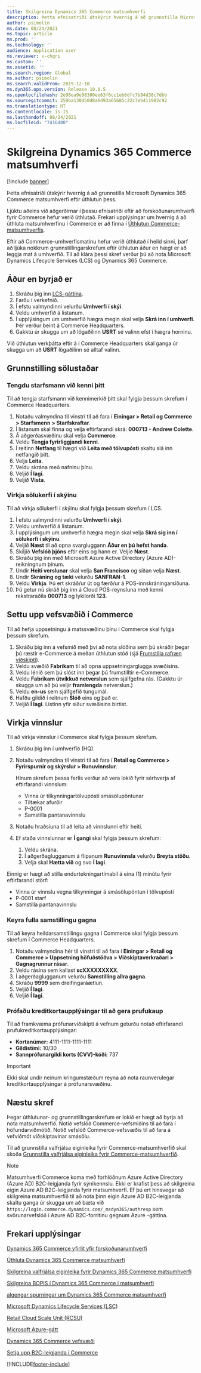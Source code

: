 ```yaml
---
title: Skilgreina Dynamics 365 Commerce matsumhverfi
description: Þetta efnisatriði útskýrir hvernig á að grunnstilla Microsoft Dynamics 365 Commerce matsumhverfi eftir úthlutun þess.
author: psimolin
ms.date: 08/24/2021
ms.topic: article
ms.prod: ''
ms.technology: ''
audience: Application user
ms.reviewer: v-chgri
ms.custom: ''
ms.assetid: ''
ms.search.region: Global
ms.author: psimolin
ms.search.validFrom: 2019-12-10
ms.dyn365.ops.version: Release 10.0.5
ms.openlocfilehash: 2e98ea9e98380ee63f6cc1eb6dfc7b84d38c7dbb
ms.sourcegitcommit: 259ba130450d8a6d93a65685c22c7eb411982c92
ms.translationtype: HT
ms.contentlocale: is-IS
ms.lasthandoff: 08/24/2021
ms.locfileid: "7416480"
---
```

# <a name="configure-a-dynamics-365-commerce-evaluation-environment"></a>Skilgreina Dynamics 365 Commerce matsumhverfi

[!include [banner](includes/banner.md)]

Þetta efnisatriði útskýrir hvernig á að grunnstilla Microsoft Dynamics 365 Commerce matsumhverfi eftir úthlutun þess.

Ljúktu aðeins við aðgerðirnar í þessu efnisatriði eftir að forskoðunarumhverfi fyrir Commerce hefur verið úthlutað. Frekari upplýsingar um hvernig á að úthluta matsumhverfinu í Commerce er að finna í [Úthlutun Commerce-matsumhverfis](provisioning-guide.md).

Eftir að Commerce-umhverfismatinu hefur verið úthlutað í heild sinni, þarf að ljúka nokkrum grunnstillingarskrefum eftir úthlutun áður en hægt er að leggja mat á umhverfið. Til að klára þessi skref verður þú að nota Microsoft Dynamics Lifecycle Services (LCS) og Dynamics 365 Commerce.

## <a name="before-you-start"></a>Áður en byrjað er

1. Skráðu þig inn [LCS-gáttina](https://lcs.dynamics.com).
1. Farðu í verkefnið.
1. Í efstu valmyndinni velurðu **Umhverfi í skýi**.
1. Veldu umhverfið á listanum.
1. Í upplýsingum um umhverfið hægra megin skal velja **Skrá inn í umhverfi**. Þér verður beint á Commerce Headquarters.
1. Gakktu úr skugga um að lögaðilinn **USRT** sé valinn efst í hægra horninu.

Við úthlutun verkþátta eftir á í Commerce Headquarters skal ganga úr skugga um að **USRT** lögaðilinn sé alltaf valinn.

## <a name="configure-the-point-of-sale"></a>Grunnstilling sölustaðar

### <a name="associate-a-worker-with-your-identity"></a>Tengdu starfsmann við kenni þitt

Til að tengja starfsmann við kennimerkið þitt skal fylgja þessum skrefum í Commerce Headquarters.

1. Notaðu valmyndina til vinstri til að fara í **Einingar \> Retail og Commerce \> Starfsmenn \> Starfskraftar**.
1. Í listanum skal finna og velja eftirfarandi skrá: **000713 - Andrew Colette**.
1. Á aðgerðasvæðinu skal velja **Commerce**.
1. Veldu **Tengja fyrirliggjandi kenni**.
1. Í reitinn **Netfang** til hægri við **Leita með tölvupósti** skaltu slá inn netfangið þitt.
1. Velja **Leita**.
1. Veldu skrána með nafninu þínu.
1. Veljið **Í lagi**.
1. Veljið **Vista**.

### <a name="activate-cloud-pos"></a>Virkja sölukerfi í skýinu

Til að virkja sölukerfi í skýinu skal fylgja þessum skrefum í LCS.

1. Í efstu valmyndinni velurðu **Umhverfi í skýi**.
1. Veldu umhverfið á listanum.
1. Í upplýsingum um umhverfið hægra megin skal velja **Skrá sig inn í sölukerfi í skýinu**.
1. Veljið **Næst** til að opna svargluggann **Áður en þú hefst handa**.
1. Skiljið **Vefslóð þjóns** eftir eins og hann er. Veljið **Næst**.
1. Skráðu þig inn með Microsoft Azure Active Directory (Azure AD)-reikningnum þínum.
1. Undir **Heiti verslunar** skal velja **San Francisco** og síðan velja **Næst**.
1. Undir **Skráning og tæki** velurðu **SANFRAN-1**.
1. Veldu **Virkja**. Þú ert skráð/ur út og færð/ur á POS-innskráningarsíðuna.
1. Þú getur nú skráð þig inn á Cloud POS-reynsluna með kenni rekstraraðila **000713** og lykilorði **123**.

## <a name="set-up-your-site-in-commerce"></a>Settu upp vefsvæðið í Commerce

Til að hefja uppsetningu á matssvæðinu þínu í Commerce skal fylgja þessum skrefum.

1. Skráðu þig inn á vefsmið með því að nota slóðina sem þú skráðir þegar þú ræstir e-Commerce á meðan úthlutun stóð (sjá [Frumstilla rafræn viðskipti](provisioning-guide.md#initialize-e-commerce)).
1. Veldu svæðið **Fabrikam** til að opna uppsetningarglugga svæðisins.
1. Veldu lénið sem þú slóst inn þegar þú frumstilltir e-Commerce.
1. Veldu **Fabrikam útvíkkuð netverslun** sem sjálfgefna rás. (Gakktu úr skugga um að þú veljir **framlengda** netverslun.)
1. Veldu **en-us** sem sjálfgefið tungumál.
1. Hafðu gildið í reitnum **Slóð** eins og það er.
1. Veljið **Í lagi**. Listinn yfir síður svæðisins birtist.

## <a name="enable-jobs"></a>Virkja vinnslur

Til að virkja vinnslur í Commerce skal fylgja þessum skrefum.

1. Skráðu þig inn í umhverfið (HQ).
1. Notaðu valmyndina til vinstri til að fara í **Retail og Commerce \> Fyrirspurnir og skýrslur \> Runuvinnslur**.

    Hinum skrefum þessa ferlis verður að vera lokið fyrir sérhverja af eftirfarandi vinnslum:

    * Vinna úr tilkynningartölvupósti smásölupöntunar
    * Tiltækar afurðir
    * P-0001
    * Samstilla pantanavinnslu

1. Notaðu hraðsíuna til að leita að vinnslunni eftir heiti.
1. Ef staða vinnslunnar er **Í gangi** skal fylgja þessum skrefum:

    1. Veldu skrána.
    1. Í aðgerðaglugganum á flipanum **Runuvinnsla** velurðu **Breyta stöðu**.
    1. Velja skal **Hætta við** og svo **Í lagi**.

Einnig er hægt að stilla endurtekningartímabil á eina (1) mínútu fyrir eftirfarandi störf:

* Vinna úr vinnslu vegna tilkynningar á smásölupöntun í tölvupósti
* P-0001 starf
* Samstilla pantanavinnslu

### <a name="run-full-data-synchronization"></a>Keyra fulla samstillingu gagna

Til að keyra heildarsamstillingu gagna í Commerce skal fylgja þessum skrefum í Commerce Headquarters.

1. Notaðu valmyndina hér til vinstri til að fara í **Einingar \> Retail og Commerce \> Uppsetning höfuðstöðva \> Viðskiptaverkraðari \> Gagnagrunnur rásar**.
1. Veldu rásina sem kallast **scXXXXXXXXX**.
1. Í aðgerðaglugganum velurðu **Samstilling allra gagna**.
1. Skráðu **9999** sem dreifingaráætlun.
1. Veljið **Í lagi**.
1. Veljið **Í lagi**.

### <a name="test-credit-card-information-to-do-test-purchases"></a>Prófaðu kreditkortaupplýsingar til að gera prufukaup

Til að framkvæma prófunarviðskipti á vefnum geturðu notað eftirfarandi prufukreditkortaupplýsingar:

- **Kortanúmer:** 4111-1111-1111-1111
- **Gildistími:** 10/30
- **Sannprófunargildi korts (CVV)-kóði:** 737

> [!IMPORTANT]
> Ekki skal undir neinum kringumstæðum reyna að nota raunverulegar kreditkortaupplýsingar á prófunarsvæðinu.

## <a name="next-steps"></a>Næstu skref

Þegar úthlutunar- og grunnstillingarskrefum er lokið er hægt að byrja að nota matsumhverfið. Notið vefslóð Commerce-vefsmiðins til að fara í höfundarviðmótið. Notið vefslóð Commerce-vefsvæðis til að fara á vefviðmót viðskiptavinar smásölu.

Til að grunnstilla valfrjálsa eiginleika fyrir Commerce-matsumhverfið skal skoða [Grunnstilla valfrjálsa eiginleika fyrir Commerce-matsumhverfið](cpe-optional-features.md).

> [!NOTE]
> Matsumhverfi Commerce koma með forhlöðnum Azure Active Directory (Azure AD) B2C-leigjanda fyrir sýnikennslu. Ekki er krafist þess að skilgreina eigin Azure AD B2C-leigjanda fyrir matsumhverfi. Ef þú ert hinsvegar að skilgreina matsumhverfið til að nota þinn eigin Azure AD B2C-leigjanda skaltu ganga úr skugga um að bæta við ``https://login.commerce.dynamics.com/_msdyn365/authresp`` sem svörunarvefslóð í Azure AD B2C-forritinu gegnum Azure -gáttina.

## <a name="additional-resources"></a>Frekari upplýsingar

[Dynamics 365 Commerce yfirlit yfir forskoðunarumhverfi](cpe-overview.md)

[Úthluta Dynamics 365 Commerce matsumhverfi](provisioning-guide.md)

[Skilgreina valfrjálsa eiginleika fyrir Dynamics 365 Commerce matsumhverfi](cpe-optional-features.md)

[Skilgreina BOPIS í Dynamics 365 Commerce í matsumhverfi](cpe-bopis.md)

[algengar spurningar um Dynamics 365 Commerce matsumhverfi](cpe-faq.md)

[Microsoft Dynamics Lifecycle Services (LSC)](/dynamics365/unified-operations/dev-itpro/lifecycle-services/lcs-user-guide)

[Retail Cloud Scale Unit (RCSU)](/business-applications-release-notes/october18/dynamics365-retail/retail-cloud-scale-unit)

[Microsoft Azure-gátt](https://azure.microsoft.com/features/azure-portal)

[Dynamics 365 Commerce vefsvæði](https://aka.ms/Dynamics365CommerceWebsite)

[Setja upp B2C-leigjanda í Commerce](set-up-B2C-tenant.md)


[!INCLUDE[footer-include](../includes/footer-banner.md)]
